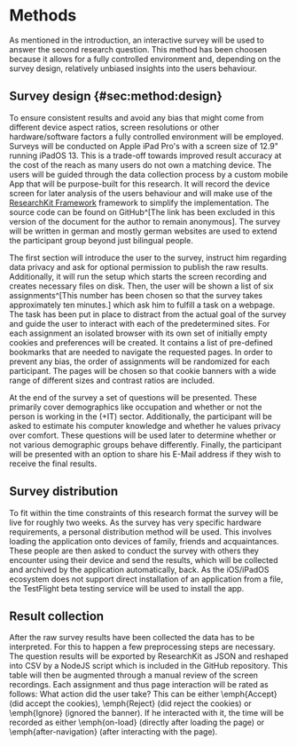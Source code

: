 # Methods

As mentioned in the introduction, an interactive survey will be used to answer the second research question. This method has been choosen because it allows for a fully controlled environment and, depending on the survey design, relatively unbiased insights into the users behaviour.

## Survey design {#sec:method:design}

To ensure consistent results and avoid any bias that might come from different device aspect ratios, screen resolutions or other hardware/software factors a fully controlled environment will be employed. Surveys will be conducted on Apple iPad Pro's with a screen size of 12.9" running iPadOS 13. This is a trade-off towards improved result accuracy at the cost of the reach as many users do not own a matching device. The users will be guided through the data collection process by a custom mobile App that will be purpose-built for this research. It will record the device screen for later analysis of the users behaviour and will make use of the [ResearchKit Framework](http://researchkit.org) framework to simplify the implementation. The source code can be found on GitHub^[The link has been excluded in this version of the document for the author to remain anonymous]. The survey will be written in german and mostly german websites are used to extend the participant group beyond just bilingual people.

The first section will introduce the user to the survey, instruct him regarding data privacy and ask for optional permission to publish the raw results. Additionally, it will run the setup which starts the screen recording and creates necessary files on disk. Then, the user will be shown a list of six assignments^[This number has been chosen so that the survey takes approximately ten minutes.] which ask him to fulfill a task on a webpage. The task has been put in place to distract from the actual goal of the survey and guide the user to interact with each of the predetermined sites. For each assignment an isolated browser with its own set of initially empty cookies and preferences will be created. It contains a list of pre-defined bookmarks that are needed to navigate the requested pages. In order to prevent any bias, the order of assignments will be randomized for each participant. The pages will be chosen so that cookie banners with a wide range of different sizes and contrast ratios are included.

At the end of the survey a set of questions will be presented. These primarily cover demographics like occupation and whether or not the person is working in the (+IT) sector. Additionally, the participant will be asked to estimate his computer knowledge and whether he values privacy over comfort. These questions will be used later to determine whether or not various demographic groups behave differently. Finally, the participant will be presented with an option to share his E-Mail address if they wish to receive the final results.

## Survey distribution

To fit within the time constraints of this research format the survey will be live for roughly two weeks. As the survey has very specific hardware requirements, a personal distribution method will be used. This involves loading the application onto devices of family, friends and acquaintances. These people are then asked to conduct the survey with others they encounter using their device and send the results, which will be collected and archived by the application automatically, back. As the iOS/iPadOS ecosystem does not support direct installation of an application from a file, the TestFlight beta testing service will be used to install the app.

## Result collection

After the raw survey results have been collected the data has to be interpreted. For this to happen a few preprocessing steps are necessary. The question results will be exported by ResearchKit as JSON and reshaped into CSV by a NodeJS script which is included in the GitHub repository. This table will then be augmented through a manual review of the screen recordings. Each assignment and thus page interaction will be rated as follows: What action did the user take? This can be either \emph{Accept} (did accept the cookies), \emph{Reject} (did reject the cookies) or \emph{Ignore} (ignored the banner). If he interacted with it, the time will be recorded as either \emph{on-load} (directly after loading the page) or \emph{after-navigation} (after interacting with the page).
